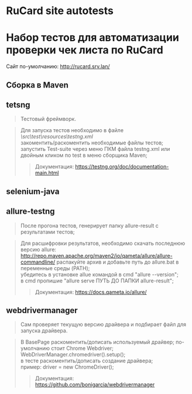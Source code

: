 # RuCard site autotests

Набор тестов для автоматизации проверки чек листа по RuCard
=============================================================

Сайт по-умолчанию: 
http://rucard.srv.lan/

Сборка в Maven
--------------

tetsng
------

>Тестовый фреймворк.

>Для запуска тестов необходимо в файле *\src\test\resources\testng.xml*  
>закоментить/раскоментить необходимые файлы тестов;  
>запустить Test-suite через меню ПКМ файла testng.xml или
>двойным кликом по test в меню сборщика Maven;  
>>Документация: 
>>https://testng.org/doc/documentation-main.html

selenium-java
-------------

allure-testng
-------------

>После прогона тестов, генерирует папку allure-result с результатами тестов;

>Для расшифровки результатов, необходимо скачать последнюю версию allure:
>http://repo.maven.apache.org/maven2/io/qameta/allure/allure-commandline/
>распакуйте архив и добавьте путь до allure.bat в переменные среды (PATH);  
>убедитесь в установке allue командой в cmd "allure --version";  
>в cmd пропишие "allure serve ПУТЬ ДО ПАПКИ allure-result";  
>>Документация: 
>>https://docs.qameta.io/allure/

webdrivermanager
----------------

>Сам проверяет текущую версию драйвера и подбирает файл для запуска драйвера.

>В BasePage раскоментить/дописать используемый драйвер;
>по-умолчанию стоит Chrome Webdriver; WebDriverManager.chromedriver().setup();  
>в тесте раскоментить/дописать создание драйвера;   
>пример: driver = new ChromeDriver();  
>>Документация: 
>>https://github.com/bonigarcia/webdrivermanager
